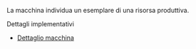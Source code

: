 La macchina individua un esemplare di una risorsa produttiva.

Dettagli implementativi
- [Dettaglio macchina](Sorgenti/DOC/OG/OG/MA_D)
